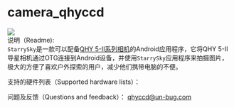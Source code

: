 # camera_qhyccd
![](https://github.com/baigeyun/camera_qhyccd/rawcamera_qhyccd/StarrySkyAndroid/StarrySkyAndroid/app/src/main/res/drawable/logo.png)  
说明（Readme):<br>
`StarrySky`是一款可以配备[QHY 5-II系列相机](http://www.qhyccd.com/cn/QHY5-II.html)的Android应用程序，它将QHY 5-II导星相机通过OTG连接到Android设备，并使用`StarrySky`应用程序来拍摄图片，极大的方便了喜欢户外探索的用户，减少他们携带电脑的不便。


支持的硬件列表（Supported hardware lists）：




问题及反馈（Questions and feedback）：
   qhyccd@un-bug.com
